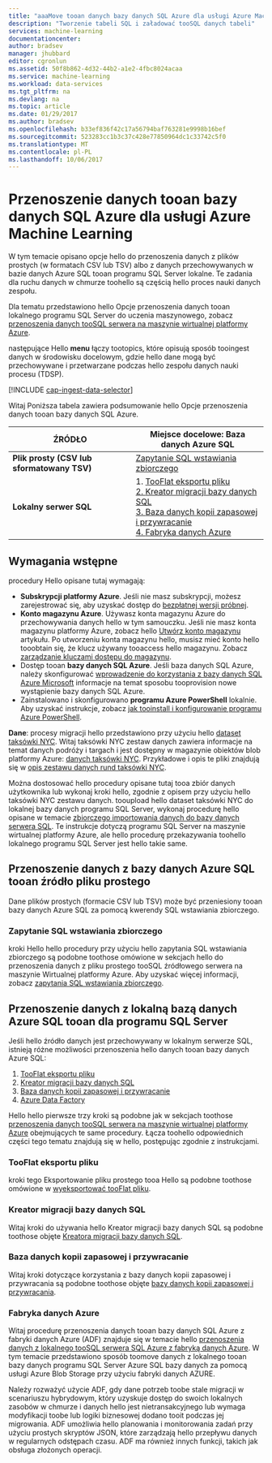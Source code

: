 ```yaml
---
title: "aaaMove tooan danych bazy danych SQL Azure dla usługi Azure Machine Learning | Dokumentacja firmy Microsoft"
description: "Tworzenie tabeli SQL i załadować tooSQL danych tabeli"
services: machine-learning
documentationcenter: 
author: bradsev
manager: jhubbard
editor: cgronlun
ms.assetid: 50f8b862-4d32-44b2-a1e2-4fbc8024acaa
ms.service: machine-learning
ms.workload: data-services
ms.tgt_pltfrm: na
ms.devlang: na
ms.topic: article
ms.date: 01/29/2017
ms.author: bradsev
ms.openlocfilehash: b33ef836f42c17a56794baf763281e9998b16bef
ms.sourcegitcommit: 523283cc1b3c37c428e77850964dc1c33742c5f0
ms.translationtype: MT
ms.contentlocale: pl-PL
ms.lasthandoff: 10/06/2017
---
```

# <a name="move-data-tooan-azure-sql-database-for-azure-machine-learning"></a>Przenoszenie danych tooan bazy danych SQL Azure dla usługi Azure Machine Learning
W tym temacie opisano opcje hello do przenoszenia danych z plików prostych (w formatach CSV lub TSV) albo z danych przechowywanych w bazie danych Azure SQL tooan programu SQL Server lokalne. Te zadania dla ruchu danych w chmurze toohello są częścią hello proces nauki danych zespołu.

Dla tematu przedstawiono hello Opcje przenoszenia danych tooan lokalnego programu SQL Server do uczenia maszynowego, zobacz [przenoszenia danych tooSQL serwera na maszynie wirtualnej platformy Azure](machine-learning-data-science-move-sql-server-virtual-machine.md).

następujące Hello **menu** łączy tootopics, które opisują sposób tooingest danych w środowisku docelowym, gdzie hello dane mogą być przechowywane i przetwarzane podczas hello zespołu danych nauki procesu (TDSP).

[!INCLUDE [cap-ingest-data-selector](../../includes/cap-ingest-data-selector.md)]

Witaj Poniższa tabela zawiera podsumowanie hello Opcje przenoszenia danych tooan bazy danych SQL Azure.

| <b>ŹRÓDŁO</b> | <b>Miejsce docelowe: Baza danych Azure SQL</b> |
| --- | --- |
| <b>Plik prosty (CSV lub sformatowany TSV)</b> |<a href="#bulk-insert-sql-query">Zapytanie SQL wstawiania zbiorczego |
| <b>Lokalny serwer SQL</b> |1. <a href="#export-flat-file">TooFlat eksportu pliku<br> 2. <a href="#insert-tables-bcp">Kreator migracji bazy danych SQL<br> 3. <a href="#db-migration">Baza danych kopii zapasowej i przywracanie<br> 4. <a href="#adf">Fabryka danych Azure |

## <a name="prereqs"></a>Wymagania wstępne
procedury Hello opisane tutaj wymagają:

* **Subskrypcji platformy Azure**. Jeśli nie masz subskrypcji, możesz zarejestrować się, aby uzyskać dostęp do [bezpłatnej wersji próbnej](https://azure.microsoft.com/pricing/free-trial/).
* **Konto magazynu Azure**. Używasz konta magazynu Azure do przechowywania danych hello w tym samouczku. Jeśli nie masz konta magazynu platformy Azure, zobacz hello [Utwórz konto magazynu](../storage/common/storage-create-storage-account.md#create-a-storage-account) artykułu. Po utworzeniu konta magazynu hello, musisz mieć konto hello tooobtain się, że klucz używany tooaccess hello magazynu. Zobacz [zarządzanie kluczami dostępu do magazynu](../storage/common/storage-create-storage-account.md#manage-your-storage-access-keys).
* Dostęp tooan **bazy danych SQL Azure**. Jeśli baza danych SQL Azure, należy skonfigurować [wprowadzenie do korzystania z bazy danych SQL Azure Microsoft](../sql-database/sql-database-get-started.md) informacje na temat sposobu tooprovision nowe wystąpienie bazy danych SQL Azure.
* Zainstalowano i skonfigurowano **programu Azure PowerShell** lokalnie. Aby uzyskać instrukcje, zobacz [jak tooinstall i konfigurowanie programu Azure PowerShell](/powershell/azure/overview).

**Dane**: procesy migracji hello przedstawiono przy użyciu hello [dataset taksówki NYC](http://chriswhong.com/open-data/foil_nyc_taxi/). Witaj taksówki NYC zestaw danych zawiera informacje na temat danych podróży i targach i jest dostępny w magazynie obiektów blob platformy Azure: [danych taksówki NYC](http://www.andresmh.com/nyctaxitrips/). Przykładowe i opis te pliki znajdują się w [opis zestawu danych rund taksówki NYC](machine-learning-data-science-process-sql-walkthrough.md#dataset).

Można dostosować hello procedury opisane tutaj tooa zbiór danych użytkownika lub wykonaj kroki hello, zgodnie z opisem przy użyciu hello taksówki NYC zestawu danych. tooupload hello dataset taksówki NYC do lokalnej bazy danych programu SQL Server, wykonaj procedurę hello opisane w temacie [zbiorczego importowania danych do bazy danych serwera SQL](machine-learning-data-science-process-sql-walkthrough.md#dbload). Te instrukcje dotyczą programu SQL Server na maszynie wirtualnej platformy Azure, ale hello procedurę przekazywania toohello lokalnego programu SQL Server jest hello takie same.

## <a name="file-to-azure-sql-database"></a>Przenoszenie danych z bazy danych Azure SQL tooan źródło pliku prostego
Dane plików prostych (formacie CSV lub TSV) może być przeniesiony tooan bazy danych Azure SQL za pomocą kwerendy SQL wstawiania zbiorczego.

### <a name="bulk-insert-sql-query"></a>Zapytanie SQL wstawiania zbiorczego
kroki Hello hello procedury przy użyciu hello zapytania SQL wstawiania zbiorczego są podobne toothose omówione w sekcjach hello do przenoszenia danych z pliku prostego tooSQL źródłowego serwera na maszynie Wirtualnej platformy Azure. Aby uzyskać więcej informacji, zobacz [zapytania SQL wstawiania zbiorczego](machine-learning-data-science-move-sql-server-virtual-machine.md#insert-tables-bulkquery).

## <a name="sql-on-prem-to-sazure-sql-database"></a>Przenoszenie danych z lokalną bazą danych Azure SQL tooan dla programu SQL Server
Jeśli hello źródło danych jest przechowywany w lokalnym serwerze SQL, istnieją różne możliwości przenoszenia hello danych tooan bazy danych Azure SQL:

1. [TooFlat eksportu pliku](#export-flat-file)
2. [Kreator migracji bazy danych SQL](#insert-tables-bcp)
3. [Baza danych kopii zapasowej i przywracanie](#db-migration)
4. [Azure Data Factory](#adf)

Hello hello pierwsze trzy kroki są podobne jak w sekcjach toothose [przenoszenia danych tooSQL serwera na maszynie wirtualnej platformy Azure](machine-learning-data-science-move-sql-server-virtual-machine.md) obejmujących te same procedury. Łącza toohello odpowiednich części tego tematu znajdują się w hello, postępując zgodnie z instrukcjami.

### <a name="export-flat-file"></a>TooFlat eksportu pliku
kroki tego Eksportowanie pliku prostego tooa Hello są podobne toothose omówione w [wyeksportować tooFlat pliku](machine-learning-data-science-move-sql-server-virtual-machine.md#export-flat-file).

### <a name="insert-tables-bcp"></a>Kreator migracji bazy danych SQL
Witaj kroki do używania hello Kreator migracji bazy danych SQL są podobne toothose objęte [Kreatora migracji bazy danych SQL](machine-learning-data-science-move-sql-server-virtual-machine.md#sql-migration).

### <a name="db-migration"></a>Baza danych kopii zapasowej i przywracanie
Witaj kroki dotyczące korzystania z bazy danych kopii zapasowej i przywracania są podobne toothose objęte [bazy danych kopii zapasowej i przywracania](machine-learning-data-science-move-sql-server-virtual-machine.md#sql-backup).

### <a name="adf"></a>Fabryka danych Azure
Witaj procedurę przenoszenia danych tooan bazy danych SQL Azure z fabryki danych Azure (ADF) znajduje się w temacie hello [przenoszenia danych z lokalnego tooSQL serwera SQL Azure z fabryką danych Azure](machine-learning-data-science-move-sql-azure-adf.md). W tym temacie przedstawiono sposób toomove danych z lokalnego tooan bazy danych programu SQL Server Azure SQL bazy danych za pomocą usługi Azure Blob Storage przy użyciu fabryki danych AZURE.

Należy rozważyć użycie ADF, gdy dane potrzeb toobe stale migracji w scenariuszu hybrydowym, który uzyskuje dostęp do swoich lokalnych zasobów w chmurze i danych hello jest nietransakcyjnego lub wymaga modyfikacji toobe lub logiki biznesowej dodano tooit podczas jej migrowania. ADF umożliwia hello planowania i monitorowania zadań przy użyciu prostych skryptów JSON, które zarządzają hello przepływu danych w regularnych odstępach czasu. ADF ma również innych funkcji, takich jak obsługa złożonych operacji.

